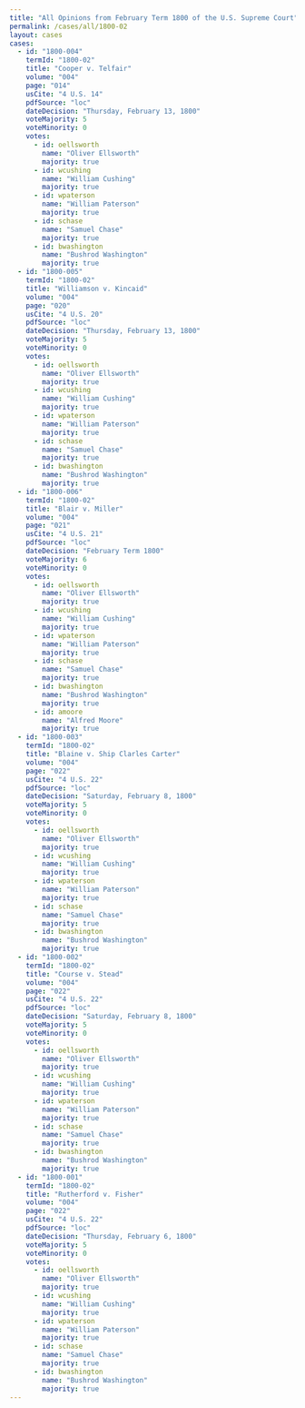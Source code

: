 ```yaml
---
title: "All Opinions from February Term 1800 of the U.S. Supreme Court"
permalink: /cases/all/1800-02
layout: cases
cases:
  - id: "1800-004"
    termId: "1800-02"
    title: "Cooper v. Telfair"
    volume: "004"
    page: "014"
    usCite: "4 U.S. 14"
    pdfSource: "loc"
    dateDecision: "Thursday, February 13, 1800"
    voteMajority: 5
    voteMinority: 0
    votes:
      - id: oellsworth
        name: "Oliver Ellsworth"
        majority: true
      - id: wcushing
        name: "William Cushing"
        majority: true
      - id: wpaterson
        name: "William Paterson"
        majority: true
      - id: schase
        name: "Samuel Chase"
        majority: true
      - id: bwashington
        name: "Bushrod Washington"
        majority: true
  - id: "1800-005"
    termId: "1800-02"
    title: "Williamson v. Kincaid"
    volume: "004"
    page: "020"
    usCite: "4 U.S. 20"
    pdfSource: "loc"
    dateDecision: "Thursday, February 13, 1800"
    voteMajority: 5
    voteMinority: 0
    votes:
      - id: oellsworth
        name: "Oliver Ellsworth"
        majority: true
      - id: wcushing
        name: "William Cushing"
        majority: true
      - id: wpaterson
        name: "William Paterson"
        majority: true
      - id: schase
        name: "Samuel Chase"
        majority: true
      - id: bwashington
        name: "Bushrod Washington"
        majority: true
  - id: "1800-006"
    termId: "1800-02"
    title: "Blair v. Miller"
    volume: "004"
    page: "021"
    usCite: "4 U.S. 21"
    pdfSource: "loc"
    dateDecision: "February Term 1800"
    voteMajority: 6
    voteMinority: 0
    votes:
      - id: oellsworth
        name: "Oliver Ellsworth"
        majority: true
      - id: wcushing
        name: "William Cushing"
        majority: true
      - id: wpaterson
        name: "William Paterson"
        majority: true
      - id: schase
        name: "Samuel Chase"
        majority: true
      - id: bwashington
        name: "Bushrod Washington"
        majority: true
      - id: amoore
        name: "Alfred Moore"
        majority: true
  - id: "1800-003"
    termId: "1800-02"
    title: "Blaine v. Ship Clarles Carter"
    volume: "004"
    page: "022"
    usCite: "4 U.S. 22"
    pdfSource: "loc"
    dateDecision: "Saturday, February 8, 1800"
    voteMajority: 5
    voteMinority: 0
    votes:
      - id: oellsworth
        name: "Oliver Ellsworth"
        majority: true
      - id: wcushing
        name: "William Cushing"
        majority: true
      - id: wpaterson
        name: "William Paterson"
        majority: true
      - id: schase
        name: "Samuel Chase"
        majority: true
      - id: bwashington
        name: "Bushrod Washington"
        majority: true
  - id: "1800-002"
    termId: "1800-02"
    title: "Course v. Stead"
    volume: "004"
    page: "022"
    usCite: "4 U.S. 22"
    pdfSource: "loc"
    dateDecision: "Saturday, February 8, 1800"
    voteMajority: 5
    voteMinority: 0
    votes:
      - id: oellsworth
        name: "Oliver Ellsworth"
        majority: true
      - id: wcushing
        name: "William Cushing"
        majority: true
      - id: wpaterson
        name: "William Paterson"
        majority: true
      - id: schase
        name: "Samuel Chase"
        majority: true
      - id: bwashington
        name: "Bushrod Washington"
        majority: true
  - id: "1800-001"
    termId: "1800-02"
    title: "Rutherford v. Fisher"
    volume: "004"
    page: "022"
    usCite: "4 U.S. 22"
    pdfSource: "loc"
    dateDecision: "Thursday, February 6, 1800"
    voteMajority: 5
    voteMinority: 0
    votes:
      - id: oellsworth
        name: "Oliver Ellsworth"
        majority: true
      - id: wcushing
        name: "William Cushing"
        majority: true
      - id: wpaterson
        name: "William Paterson"
        majority: true
      - id: schase
        name: "Samuel Chase"
        majority: true
      - id: bwashington
        name: "Bushrod Washington"
        majority: true
---
```

